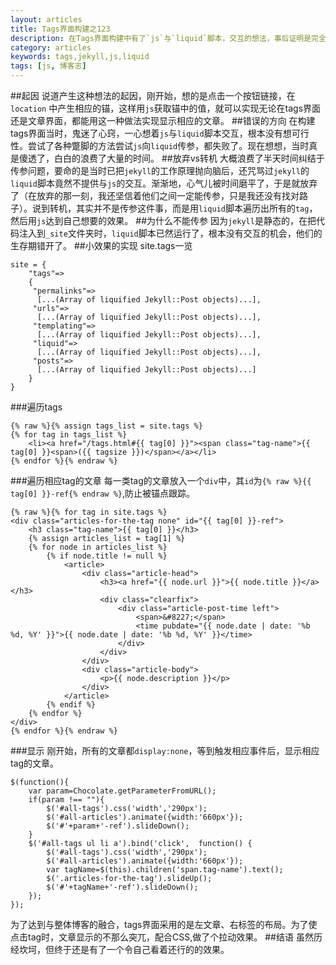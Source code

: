 ```yaml
---
layout: articles
title: Tags界面构建之123
description: 在Tags界面构建中有了`js`与`liquid`脚本，交互的想法，事后证明是完全错误的
category: articles
keywords: tags,jekyll,js,liquid
tags: [js, 博客志]
---
```

##起因
说道产生这种想法的起因，刚开始，想的是点击一个按钮链接，在 `location` 中产生相应的锚，这样用`js`获取锚中的值，就可以实现无论在tags界面还是文章界面，都能用这一种做法实现显示相应的文章。
##错误的方向
在构建tags界面当时，鬼迷了心窍，一心想着`js`与`liquid`脚本交互，根本没有想可行性。尝试了各种蹩脚的方法尝试`js`向`liquid`传参，都失败了。现在想想，当时真是傻透了，白白的浪费了大量的时间。
##放弃vs转机
大概浪费了半天时间纠结于传参问题，要命的是当时已把`jekyll`的工作原理抛向脑后，还咒骂过`jekyll`的`liquid`脚本竟然不提供与`js`的交互。渐渐地，心气儿被时间磨平了，于是就放弃了（在放弃的那一刻，我还坚信着他们之间一定能传参，只是我还没有找对路子）。说到转机，其实并不是传参这件事，而是用`liquid`脚本遍历出所有的`tag`，然后用`js`达到自己想要的效果。
##为什么不能传参
因为`jekyll`是静态的，在把代码注入到`_site`文件夹时，`liquid`脚本已然运行了，根本没有交互的机会，他们的生存期错开了。
##小效果的实现
site.tags一览

	site = {
    	"tags"=>
 		{
 		 "permalinks"=>
 		  [...(Array of liquified Jekyll::Post objects)...],
 		 "urls"=>
 		  [...(Array of liquified Jekyll::Post objects)...],
 		 "templating"=>
 		  [...(Array of liquified Jekyll::Post objects)...],
 		 "liquid"=>
 		  [...(Array of liquified Jekyll::Post objects)...],
 		 "posts"=>
 		  [...(Array of liquified Jekyll::Post objects)...]
 		}
 	}

###遍历tags

	{% raw %}{% assign tags_list = site.tags %}  
    {% for tag in tags_list %} 
        <li><a href="/tags.html#{{ tag[0] }}"><span class="tag-name">{{ tag[0] }}<span>({{ tagsize }})</span></a></li>
    {% endfor %}{% endraw %}

###遍历相应tag的文章
每一类tag的文章放入一个`div`中，其`id`为`{% raw %}{{ tag[0] }}-ref{% endraw %}`,防止被锚点跟踪。

	{% raw %}{% for tag in site.tags %}
    <div class="articles-for-the-tag none" id="{{ tag[0] }}-ref">
        <h3 class="tag-name">{{ tag[0] }}</h3>
        {% assign articles_list = tag[1] %}  
        {% for node in articles_list %}
            {% if node.title != null %}
                <article>
                    <div class="article-head">
                        <h3><a href="{{ node.url }}">{{ node.title }}</a></h3>
                        <div class="clearfix">
                            <div class="article-post-time left">
                                <span>&#8227;</span>
                                <time pubdate="{{ node.date | date: '%b %d, %Y' }}">{{ node.date | date: '%b %d, %Y' }}</time>
                            </div>
                        </div>
                    </div>
                    <div class="article-body">
                        <p>{{ node.description }}</p>
                    </div>
                </article>
            {% endif %}
        {% endfor %}
    </div>
    {% endfor %}{% endraw %}

###显示
刚开始，所有的文章都`display:none`，等到触发相应事件后，显示相应tag的文章。
	
	$(function(){
        var param=Chocolate.getParameterFromURL();
        if(param !== ""){
            $('#all-tags').css('width','290px');
            $('#all-articles').animate({width:'660px'});
            $('#'+param+'-ref').slideDown();
        }
        $('#all-tags ul li a').bind('click',  function() {
            $('#all-tags').css('width','290px');
            $('#all-articles').animate({width:'660px'});
            var tagName=$(this).children('span.tag-name').text();
            $('.articles-for-the-tag').slideUp();
            $('#'+tagName+'-ref').slideDown();
        });
    });

为了达到与整体博客的融合，tags界面采用的是左文章、右标签的布局。为了使点击tag时，文章显示的不那么突兀，配合CSS,做了个拉动效果。
##结语
虽然历经坎坷，但终于还是有了一个令自己看着还行的的效果。
